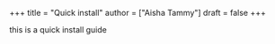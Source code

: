 +++
title = "Quick install"
author = ["Aisha Tammy"]
draft = false
+++

this is a quick install guide
